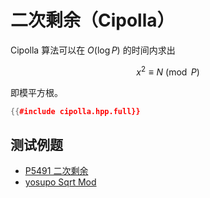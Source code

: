 # 二次剩余（Cipolla）

Cipolla 算法可以在 $O(\log P)$ 的时间内求出

$$
x^2 \equiv N \pmod P
$$

即模平方根。

```cpp
{{#include cipolla.hpp.full}}
```

## 测试例题

- [P5491 二次剩余](https://www.luogu.com.cn/problem/P5491)
- [yosupo Sqrt Mod](https://judge.yosupo.jp/problem/sqrt_mod)
